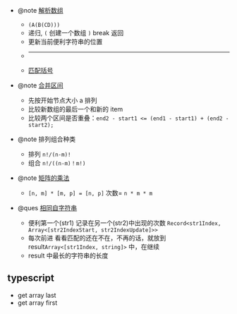 - @note [解析数组](./src/algorithm/hj70.ts)

  - `(A(B(CD)))`
  - 递归, `(` 创建一个数组 `)` break 返回
  - 更新当前便利字符串的位置
  - ***
  - [匹配括号](./src/algorithm/hj52.ts)

- @note [合并区间](./src/algorithm/nc/nc37.ts)

  - 先按开始节点大小 a 排列
  - 比较新数组的最后一个和新的 item
  - 比较两个区间是否重叠：`end2 - start1 <= (end1 - start1) + (end2 - start2);`

- @note 排列组合种类

  - 排列 `n!/(n-m)!`
  - 组合 `n!/((n-m)！m!)`

- @note [矩阵的乘法](./src/algorithm/hj70.ts)

  - `[n, m] * [m, p] = [n, p]` 次数= `n * m * m`

- @ques [相同自字符串](./src/algorithm/hj65.ts)
  - 便利第一个(str1) 记录在另一个(str2)中出现的次数 `Record<str1Index, Array<[str2IndexStart, str2IndexUpdate]>>`
  - 每次前进 看看匹配的还在不在，不再的话，就放到 result`Array<[str1Index, string]>` 中，在继续
  - result 中最长的字符串的长度

## typescript

- get array last
- get array first
